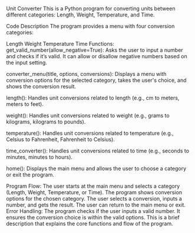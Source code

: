Unit Converter
    This is a Python program for converting units between different categories: Length, Weight, Temperature, and Time.

Code Description
    The program provides a menu with four conversion categories:

  Length
  Weight
  Temperature
  Time
Functions:
  get_valid_number(allow_negative=True): Asks the user to input a number and checks if it’s valid. It can allow or disallow negative numbers based on the input setting.

  converter_menu(title, options, conversions): Displays a menu with conversion options for the selected category, takes the user's choice, and shows the conversion result.

  length(): Handles unit conversions related to length (e.g., cm to meters, meters to feet).

  weight(): Handles unit conversions related to weight (e.g., grams to kilograms, kilograms to pounds).

  temperature(): Handles unit conversions related to temperature (e.g., Celsius to Fahrenheit, Fahrenheit to Celsius).

  time_converter(): Handles unit conversions related to time (e.g., seconds to minutes, minutes to hours).

  home(): Displays the main menu and allows the user to choose a category or exit the program.

Program Flow:
  The user starts at the main menu and selects a category (Length, Weight, Temperature, or Time).
  The program shows conversion options for the chosen category.
  The user selects a conversion, inputs a number, and gets the result.
  The user can return to the main menu or exit.
Error Handling:
  The program checks if the user inputs a valid number.
  It ensures the conversion choice is within the valid options.
  This is a brief description that explains the core functions and flow of the program.








